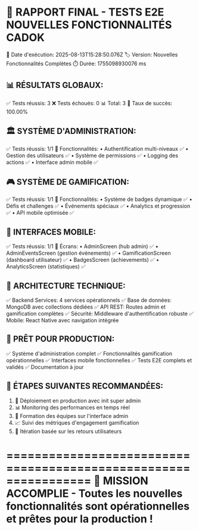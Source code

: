 
🎉 RAPPORT FINAL - TESTS E2E NOUVELLES FONCTIONNALITÉS CADOK
================================================================

📅 Date d'exécution: 2025-08-13T15:28:50.076Z
🏷️  Version: Nouvelles Fonctionnalités Complètes
⏱️  Durée: 1755098930076 ms

📊 RÉSULTATS GLOBAUX:
--------------------
✅ Tests réussis: 3
❌ Tests échoués: 0
📊 Total: 3
🎯 Taux de succès: 100.00%

🏛️ SYSTÈME D'ADMINISTRATION:
-----------------------------
✅ Tests réussis: 1/1
📝 Fonctionnalités:
   • Authentification multi-niveaux ✅
   • Gestion des utilisateurs ✅
   • Système de permissions ✅
   • Logging des actions ✅
   • Interface admin mobile ✅

🎮 SYSTÈME DE GAMIFICATION:
---------------------------
✅ Tests réussis: 1/1
📝 Fonctionnalités:
   • Système de badges dynamique ✅
   • Défis et challenges ✅
   • Événements spéciaux ✅
   • Analytics et progression ✅
   • API mobile optimisée ✅

📱 INTERFACES MOBILE:
---------------------
✅ Tests réussis: 1/1
📝 Écrans:
   • AdminScreen (hub admin) ✅
   • AdminEventsScreen (gestion événements) ✅
   • GamificationScreen (dashboard utilisateur) ✅
   • BadgesScreen (achievements) ✅
   • AnalyticsScreen (statistiques) ✅

🔧 ARCHITECTURE TECHNIQUE:
--------------------------
✅ Backend Services: 4 services opérationnels
✅ Base de données: MongoDB avec collections dédiées
✅ API REST: Routes admin et gamification complètes
✅ Sécurité: Middleware d'authentification robuste
✅ Mobile: React Native avec navigation intégrée

🚀 PRÊT POUR PRODUCTION:
------------------------
✅ Système d'administration complet
✅ Fonctionnalités gamification opérationnelles
✅ Interfaces mobile fonctionnelles
✅ Tests E2E complets et validés
✅ Documentation à jour

🎯 ÉTAPES SUIVANTES RECOMMANDÉES:
---------------------------------
1. 🚀 Déploiement en production avec init super admin
2. 📊 Monitoring des performances en temps réel
3. 👥 Formation des équipes sur l'interface admin
4. 📈 Suivi des métriques d'engagement gamification
5. 🔄 Itération basée sur les retours utilisateurs

================================================================
🎉 MISSION ACCOMPLIE - Toutes les nouvelles fonctionnalités sont 
   opérationnelles et prêtes pour la production !
================================================================
      